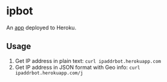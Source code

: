 # ipbot
An [app](https://ipaddrbot.herokuapp.com/) deployed to Heroku.

## Usage

1. Get IP address in plain text: 
`curl ipaddrbot.herokuapp.com`
2. Get IP address in JSON format with Geo info:
`curl ipaddrbot.herokuapp.com/j`
